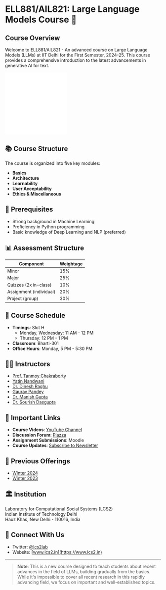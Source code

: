 # ELL881/AIL821: Large Language Models Course 🚀

## Course Overview
Welcome to ELL881/AIL821 - An advanced course on Large Language Models (LLMs) at IIT Delhi for the First Semester, 2024-25. This course provides a comprehensive introduction to the latest advancements in generative AI for text.

![Course Banner](https://raw.githubusercontent.com/lcs2-iitd/ELL881-AIL821-2401/refs/heads/main/_images/logo.png)

## 📚 Course Structure
The course is organized into five key modules:
- **Basics**
- **Architecture**
- **Learnability**
- **User Acceptability**
- **Ethics & Miscellaneous**

## 🎯 Prerequisites
- Strong background in Machine Learning
- Proficiency in Python programming
- Basic knowledge of Deep Learning and NLP (preferred)

## 📊 Assessment Structure
| Component | Weightage |
|-----------|-----------|
| Minor | 15% |
| Major | 25% |
| Quizzes (2x in-class) | 10% |
| Assignment (individual) | 20% |
| Project (group) | 30% |

## 📅 Course Schedule
- **Timings**: Slot H
  - Monday, Wednesday: 11 AM - 12 PM
  - Thursday: 12 PM - 1 PM
- **Classroom**: Bharti-301
- **Office Hours**: Monday, 5 PM - 5:30 PM

## 👨‍🏫 Instructors
- [Prof. Tanmoy Chakraborty](https://tanmoychak.com)
- [Yatin Nandwani](https://www.linkedin.com/in/yatinnandwani/)
- [Dr. Dinesh Raghu](https://research.ibm.com/people/dinesh-raghu)
- [Gaurav Pandey](https://www.linkedin.com/in/gaurav-pandey-11321120/)
- [Dr. Manish Gupta](https://www.microsoft.com/en-us/research/people/gmanish/)
- [Dr. Sourish Dasgupta](https://www.daiict.ac.in/faculty-details/2321)

## 🔗 Important Links
- **Course Videos**: [YouTube Channel](https://www.youtube.com/@lcs2575)
- **Discussion Forum**: [Piazza](https://piazza.com/iitd.ac.in/fall2024/ell881ail821)
- **Assignment Submissions**: Moodle
- **Course Updates**: [Subscribe to Newsletter](https://forms.gle/A3ZpHd3sB4ErSMA79)

## 📑 Previous Offerings
- [Winter 2024](https://sites.google.com/view/ell881)
- [Winter 2023](https://sites.google.com/view/ell881-iitd/home)

## 🏛 Institution
Laboratory for Computational Social Systems (LCS2)  
Indian Institute of Technology Delhi  
Hauz Khas, New Delhi - 110016, India

## 📱 Connect With Us
- Twitter: [@lcs2lab](https://twitter.com/lcs2lab)
- Website: [www.lcs2.in](https://www.lcs2.in)

---

> **Note**: This is a new course designed to teach students about recent advances in the field of LLMs, building gradually from the basics. While it's impossible to cover all recent research in this rapidly advancing field, we focus on important and well-established topics.
